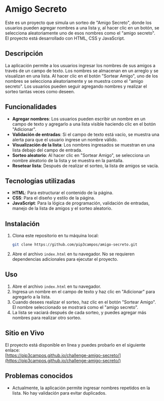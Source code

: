 # Amigo Secreto

Este es un proyecto que simula un sorteo de "Amigo Secreto", donde los usuarios pueden agregar nombres a una lista y, al hacer clic en un botón, se selecciona aleatoriamente uno de esos nombres como el "amigo secreto". El proyecto está desarrollado con HTML, CSS y JavaScript.

## Descripción

La aplicación permite a los usuarios ingresar los nombres de sus amigos a través de un campo de texto. Los nombres se almacenan en un arreglo y se visualizan en una lista. Al hacer clic en el botón "Sortear Amigo", uno de los nombres se selecciona aleatoriamente y se muestra como el "amigo secreto". Los usuarios pueden seguir agregando nombres y realizar el sorteo tantas veces como deseen.

## Funcionalidades

- **Agregar nombres**: Los usuarios pueden escribir un nombre en un campo de texto y agregarlo a una lista visible haciendo clic en el botón "Adicionar".
- **Validación de entradas**: Si el campo de texto está vacío, se muestra una alerta para que el usuario ingrese un nombre válido.
- **Visualización de la lista**: Los nombres ingresados se muestran en una lista debajo del campo de entrada.
- **Sorteo aleatorio**: Al hacer clic en "Sortear Amigo", se selecciona un nombre aleatorio de la lista y se muestra en la pantalla.
- **Resetear lista**: Después de realizar el sorteo, la lista de amigos se vacía.

## Tecnologías utilizadas

- **HTML**: Para estructurar el contenido de la página.
- **CSS**: Para el diseño y estilo de la página.
- **JavaScript**: Para la lógica de programación, validación de entradas, manejo de la lista de amigos y el sorteo aleatorio.

## Instalación

1. Clona este repositorio en tu máquina local:
    ```bash
    git clone https://github.com/pip3campos/amigo-secreto.git
    ```

2. Abre el archivo `index.html` en tu navegador. No se requieren dependencias adicionales para ejecutar el proyecto.

## Uso

1. Abre el archivo `index.html` en tu navegador.
2. Ingresa un nombre en el campo de texto y haz clic en "Adicionar" para agregarlo a la lista.
3. Cuando desees realizar el sorteo, haz clic en el botón "Sortear Amigo". El nombre seleccionado se mostrará como el "amigo secreto".
4. La lista se vaciará después de cada sorteo, y puedes agregar más nombres para realizar otro sorteo.

## Sitio en Vivo

El proyecto está disponible en línea y puedes probarlo en el siguiente enlace:  
[https://pip3campos.github.io/challenge-amigo-secreto/](https://pip3campos.github.io/challenge-amigo-secreto/)

## Problemas conocidos

- Actualmente, la aplicación permite ingresar nombres repetidos en la lista. No hay validación para evitar duplicados.
